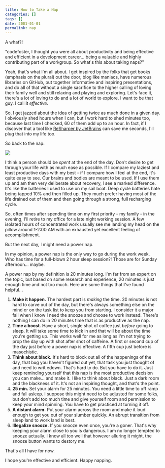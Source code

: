 ```yaml
---
title: How to Take a Nap
categories: []
tags: []
date: 2001-01-01
permalink: nap
---
```


A what?!

"codefoster, I thought you were all about productivity and being effective and efficient in a development career... being a valuable and highly contributing part of a workgroup. So what's this about taking naps?"
<!-- more -->

Yeah, that's what I'm all about. I get inspired by the folks that get books (emphasis on the plural) out the door, blog like maniacs, have numerous libraries on GitHub, put together informative and inspiring presentations, and do all of that without a single sacrifice to the higher calling of loving their family well and still relaxing and playing and exploring. Let's face it, there's a lot of loving to do and a lot of world to explore. I want to be that guy. I call it _effective_.

So, I get jazzed about the idea of getting twice as much done in a given day. I obviously shed hours when I can, but I work hard to shed minutes too, because last time I checked, 60 of them add up to an hour. In fact, if I discover that a tool like [ReSharper by JetBrains](http://jetbrains.com/resharper) can save me seconds, I'll plug that into my life too.

So back to the nap.

![](/files/nap_01.jpg)

I think a person should be _spent_ at the end of the day. Don't desire to get through your life with as much ease as possible. If I compare my laziest and least productive days with my best - if I compare how I feel at the end, it's quite easy to see. Our brains and bodies are meant to be used. If I use them up and am then very deliberate about recovery, I see a marked difference. It's like the batteries I used to use on my sail boat. Deep cycle batteries hate being tapped 10% and then filled up. They much prefer having most of the life drained out of them and then going through a strong, full recharging cycle.

So, often times after spending time on my first priority - my family - in the evening, I'll retire to my office for a late night working session. A few isolated hours of concentrated work usually see me landing my head on the pillow around 1-2:00 AM with an exhausted yet excellent feeling of accomplishment.

But the next day, I might need a power nap.

In my opinion, a power nap is the only way to go during the work week. Who has time for a full-blown 2 hour sleep session?! Those are for Sunday afternoon... maybe.

A power nap by my definition is 20 minutes long. I'm far from an expert on the topic, but based on some research and experience, 20 minutes is just enough time and not too much. Here are some things that I've found helpful...

1.  **Make it happen.** The hardest part is _making_ the time. 20 minutes is not hard to carve out of the day, but there's always something else on the mind or on the task list to keep you from starting. I consider it a major fail when I know I need the snooze and choose to work instead. There's nothing I can do in 20 minutes time that is as productive as the nap.
2.  **Time a boost.** Have a short, single shot of coffee just _before_ going to sleep. It will take some time to kick in and that will be about the time you're getting up. This works well for me as long as I'm not trying to prop the day up with shot after shot of caffeine. A first or second cup of the day just before a power nap is effective. A fifth cup just before is masochistic. 
3.  **Think about black.** It's hard to block out all of the happenings of the day, that bug you haven't figured out yet, that task you just thought of and need to writ edown. That's hard to do. But you have to do it. Just keep reminding yourself that this nap is the most productive decision you can make... and make it. I like to think about black. Just a dark room and the blackness of it. It's not an inspiring thought, and that's the point.
4.  **25 min.** Set your alarm for 25 minutes. You need a little time to off ramp and fall asleep. I suppose this might need to be adjusted for some folks, but don't add too much time and give yourself room and permission to keep your mind spinning. You have to get practiced at turning it off.
5.  **A distant alarm.** Put your alarm across the room and make it loud enough to get you out of your slumber quickly. An abrupt transition from sleep land to work land is best.
6.  **Illegalize snooze.** If you snooze even once, you're a goner. That's why keeping your alarm close to you is dangerous. I am no longer tempted to snooze actually. I know all too well that however alluring it might, the snooze button wants to destory me.

That's all I have for now.

I hope you're effective and efficient. Happy napping.